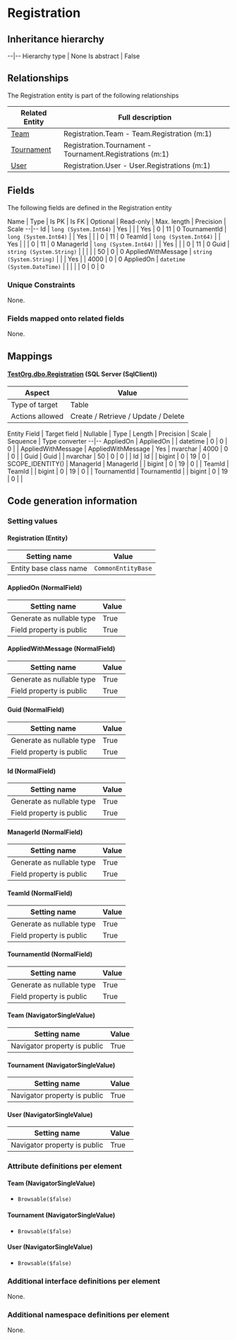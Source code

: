 ﻿Registration
================

## Inheritance hierarchy

--|--
Hierarchy type | None
Is abstract | False

## Relationships

The Registration entity is part of the following relationships 

Related Entity | Full description 
--|--
[Team](../../_DefaultGroup/Entities/Team.htm) | Registration.Team - Team.Registration (m:1) 
[Tournament](../../_DefaultGroup/Entities/Tournament.htm) | Registration.Tournament - Tournament.Registrations (m:1) 
[User](../../_DefaultGroup/Entities/User.htm) | Registration.User - User.Registrations (m:1) 

## Fields

The following fields are defined in the Registration entity 

Name | Type | Is PK | Is FK | Optional | Read-only | Max. length | Precision | Scale
--|--
Id | `long (System.Int64)` |  Yes |  |  | Yes | 0 | 11 | 0
TournamentId | `long (System.Int64)` |   | Yes |  |  | 0 | 11 | 0
TeamId | `long (System.Int64)` |   | Yes |  |  | 0 | 11 | 0
ManagerId | `long (System.Int64)` |   | Yes |  |  | 0 | 11 | 0
Guid | `string (System.String)` |   |  |  |  | 50 | 0 | 0
AppliedWithMessage | `string (System.String)` |   |  | Yes |  | 4000 | 0 | 0
AppliedOn | `datetime (System.DateTime)` |   |  |  |  | 0 | 0 | 0

### Unique Constraints
None.

### Fields mapped onto related fields
None.

## Mappings

#### [TestOrg.dbo.Registration](../../../SQL_Server_SqlClient/TestOrg/dbo/Registration.htm) (SQL Server (SqlClient))

Aspect | Value
--|--
Type of target | Table
Actions allowed | Create / Retrieve / Update / Delete

Entity Field | Target field | Nullable | Type | Length | Precision | Scale | Sequence | Type converter
--|--
AppliedOn | AppliedOn |  | datetime | 0 | 0 | 0 |  | 
AppliedWithMessage | AppliedWithMessage | Yes | nvarchar | 4000 | 0 | 0 |  | 
Guid | Guid |  | nvarchar | 50 | 0 | 0 |  | 
Id | Id |  | bigint | 0 | 19 | 0 | SCOPE_IDENTITY() | 
ManagerId | ManagerId |  | bigint | 0 | 19 | 0 |  | 
TeamId | TeamId |  | bigint | 0 | 19 | 0 |  | 
TournamentId | TournamentId |  | bigint | 0 | 19 | 0 |  | 

## Code generation information

### Setting values
#### Registration (Entity)
Setting name | Value
--|--
Entity base class name | `CommonEntityBase`

#### AppliedOn (NormalField)
Setting name | Value
--|--
Generate as nullable type | True
Field property is public | True

#### AppliedWithMessage (NormalField)
Setting name | Value
--|--
Generate as nullable type | True
Field property is public | True

#### Guid (NormalField)
Setting name | Value
--|--
Generate as nullable type | True
Field property is public | True

#### Id (NormalField)
Setting name | Value
--|--
Generate as nullable type | True
Field property is public | True

#### ManagerId (NormalField)
Setting name | Value
--|--
Generate as nullable type | True
Field property is public | True

#### TeamId (NormalField)
Setting name | Value
--|--
Generate as nullable type | True
Field property is public | True

#### TournamentId (NormalField)
Setting name | Value
--|--
Generate as nullable type | True
Field property is public | True

#### Team (NavigatorSingleValue)
Setting name | Value
--|--
Navigator property is public | True

#### Tournament (NavigatorSingleValue)
Setting name | Value
--|--
Navigator property is public | True

#### User (NavigatorSingleValue)
Setting name | Value
--|--
Navigator property is public | True

### Attribute definitions per element

#### Team (NavigatorSingleValue)

* `Browsable($false)`

#### Tournament (NavigatorSingleValue)

* `Browsable($false)`

#### User (NavigatorSingleValue)

* `Browsable($false)`


### Additional interface definitions per element

None.

### Additional namespace definitions per element

None.
